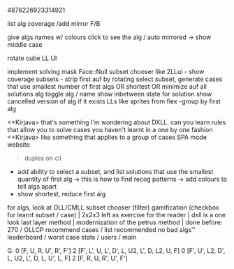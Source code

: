 4876226923314921

list alg coverage /add mirror F/B

give algs names w/ colours
click to see the alg / auto mirrored -> show middle case

rotate cube LL UI

implement solving mask Face::Null
subset chooser like 2LLui - show coverage
subsets - strip first auf by rotating
select subset, generate cases that use smallest number of first algs OR shortest OR minimize auf
<a>all solutions</a>
<a>alg</a> toggle alg / name
show inbetween state for solution
show cancelled version of alg if it exists
LLs like sprites from flex -group by first alg

<+Kirjava> that's something I'm wondering about DXLL. can you learn rules that allow you to solve cases you haven't learnt in a one by one fashion
<+Kirjava> like something that applies to a group of cases
SPA mode website

> duplex on cll

* add ability to select a subset, and list solutions that use the smallest quantity of first alg -> this is how to find recog patterns -> add colours to tell algs apart
* show shortest, reduce first alg

for algs, look at OLL/CMLL
subset chooser (filter)
gamification (checkbox for learnt subset / case) |
2x2x3 left as exercise for the reader |
dxll is a one look last layer method |
modernization of the petrus method |
done before: 270 / OLLCP
recommend cases / list recommended
no bad algs™
leaderboard / worst case
stats / users / main

G:
0 [F, U, R, U', R', F'] 2 [F', L', U, L', D', L, U2, L', D, L2, U, F]
0 [F', U', L2, D', L, U2, L', D, L, U', L, F] 2 [F, R, U, R', U', F']
